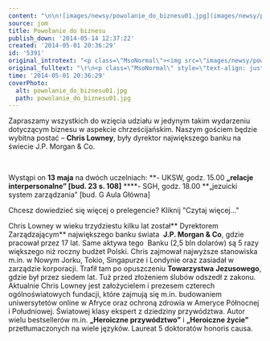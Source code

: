 ```yaml
---
content: "\n\n![images/newsy/powolanie_do_biznesu01.jpg](images/newsy/powolanie_do_biznesu01.jpg)\n\r\nZapraszamy wszystkich do wzięcia udziału w jedynym takim wydarzeniu dotyczącym biznesu w aspekcie chrześcijańskim. Naszym gościem będzie wybitna postać – **Chris Lowney**, były dyrektor największego banku na świecie J.P. Morgan & Co.\n\r\n\n\_\n\r\nWystąpi on **13 maja** na dwóch uczelniach:\n**- UKSW, godz. 15.00 **„relacje interpersonalne” [bud. 23 s. 108]**\n****- SGH, godz. 18.00 **„jezuicki system zarządzania” [bud. G Aula Główna]\n\r\n\nChcesz dowiedzieć się więcej o prelegencie? Kliknij \"Czytaj więcej...\"\_\n\r\n\n<!--{{intro-break}}-->\n\r\n\nChris Lowney w wieku trzydziestu kilku lat został** Dyrektorem Zarządzającym** największego banku świata\_ **J.P. Morgan & Co**, gdzie pracował przez 17 lat. Same aktywa tego\_ Banku (2,5 bln dolarów) są 5 razy większego niż roczny budżet Polski. Chris zajmował najwyższe stanowiska m.in. w Nowym Jorku, Tokio, Singapurze i Londynie oraz zasiadał w zarządzie korporacji.\_Trafił tam po opuszczeniu **Towarzystwa** **Jezusowego**, gdzie był przez siedem lat. Tuż przed złożeniem ślubów odszedł z zakonu. Aktualnie Chris Lowney jest założycielem i prezesem czterech ogólnoświatowych fundacji, które zajmują się m.in. budowaniem uniwersytetów online w Afryce oraz ochroną zdrowia w Ameryce Północnej i Południowej. Światowej klasy ekspert z dziedziny przywództwa. Autor wielu bestsellerów m.in. **„Heroiczne przywództwo”** i **„Heroiczne życie”** przetłumaczonych na wiele języków. Laureat 5 doktoratów honoris causa.\_\n"
source: jom
title: Powołanie do biznesu
publish_down: '2014-05-14 12:37:22'
created: '2014-05-01 20:36:29'
id: '5391'
original_introtext: "<p class=\"MsoNormal\"><img src=\"images/newsy/powolanie_do_biznesu01.jpg\" border=\"0\" width=\"250\" height=\"171\" style=\"float: left; border: 0; margin-left: 10px; margin-right: 10px;\" /></p>\r\n<p class=\"MsoNormal\" style=\"text-align: justify;\"><br />Zapraszamy wszystkich do wzięcia udziału w jedynym takim wydarzeniu dotyczącym biznesu w aspekcie chrześcijańskim. Naszym gościem będzie wybitna postać – <strong>Chris Lowney</strong>, były dyrektor największego banku na świecie J.P. Morgan &amp; Co.</p>\r\n<p class=\"MsoNormal\" style=\"text-align: left;\">\_</p>\r\n<p class=\"MsoNormal\" style=\"text-align: left;\"><br />Wystąpi on <strong>13 maja</strong> na dwóch uczelniach:<br /><strong>- UKSW, godz. 15.00 </strong>„relacje interpersonalne” [bud. 23 s. 108]<strong><br /></strong><strong>- SGH, godz. 18.00 </strong>„jezuicki system zarządzania” [bud. G Aula Główna]</p>\r\n<p class=\"MsoNormal\" style=\"text-align: justify;\">Chcesz dowiedzieć się więcej o prelegencie? Kliknij \"Czytaj więcej...\"\_</p>\r\n"
original_fulltext: "\r\n<p class=\"MsoNormal\" style=\"text-align: justify;\">Chris Lowney w wieku trzydziestu kilku lat został<strong> Dyrektorem Zarządzającym</strong> największego banku świata\_ <strong>J.P. Morgan &amp; Co</strong>, gdzie pracował przez 17 lat. Same aktywa tego\_ Banku (2,5 bln dolarów) są 5 razy większego niż roczny budżet Polski. Chris zajmował najwyższe stanowiska m.in. w Nowym Jorku, Tokio, Singapurze i Londynie oraz zasiadał w zarządzie korporacji.\_Trafił tam po opuszczeniu <strong>Towarzystwa</strong> <strong>Jezusowego</strong>, gdzie był przez siedem lat. Tuż przed złożeniem ślubów odszedł z zakonu. Aktualnie Chris Lowney jest założycielem i prezesem czterech ogólnoświatowych fundacji, które zajmują się m.in. budowaniem uniwersytetów online w Afryce oraz ochroną zdrowia w Ameryce Północnej i Południowej. Światowej klasy ekspert z dziedziny przywództwa. Autor wielu bestsellerów m.in. <strong>„Heroiczne przywództwo”</strong> i <strong>„Heroiczne życie”</strong> przetłumaczonych na wiele języków. Laureat 5 doktoratów honoris causa.\_</p>"
time: '2014-05-01 20:36:29'
coverPhoto:
  alt: powolanie_do_biznesu01.jpg
  path: powolanie_do_biznesu01.jpg
---
```

Zapraszamy wszystkich do wzięcia udziału w jedynym takim wydarzeniu dotyczącym biznesu w aspekcie chrześcijańskim. Naszym gościem będzie wybitna postać – **Chris Lowney**, były dyrektor największego banku na świecie J.P. Morgan & Co.


 

Wystąpi on **13 maja** na dwóch uczelniach:
**- UKSW, godz. 15.00 **„relacje interpersonalne” [bud. 23 s. 108]**
****- SGH, godz. 18.00 **„jezuicki system zarządzania” [bud. G Aula Główna]


Chcesz dowiedzieć się więcej o prelegencie? Kliknij "Czytaj więcej..." 


<!--{{intro-break}}-->


Chris Lowney w wieku trzydziestu kilku lat został** Dyrektorem Zarządzającym** największego banku świata  **J.P. Morgan & Co**, gdzie pracował przez 17 lat. Same aktywa tego  Banku (2,5 bln dolarów) są 5 razy większego niż roczny budżet Polski. Chris zajmował najwyższe stanowiska m.in. w Nowym Jorku, Tokio, Singapurze i Londynie oraz zasiadał w zarządzie korporacji. Trafił tam po opuszczeniu **Towarzystwa** **Jezusowego**, gdzie był przez siedem lat. Tuż przed złożeniem ślubów odszedł z zakonu. Aktualnie Chris Lowney jest założycielem i prezesem czterech ogólnoświatowych fundacji, które zajmują się m.in. budowaniem uniwersytetów online w Afryce oraz ochroną zdrowia w Ameryce Północnej i Południowej. Światowej klasy ekspert z dziedziny przywództwa. Autor wielu bestsellerów m.in. **„Heroiczne przywództwo”** i **„Heroiczne życie”** przetłumaczonych na wiele języków. Laureat 5 doktoratów honoris causa. 


<!--{{json:{"created_date":"2014-05-01 20:36:29","publish_down":"2014-05-14 12:37:22","id":"5391"}}}-->